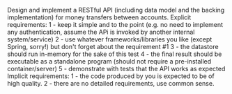 Design and implement a RESTful API (including data model and the backing implementation) for money
transfers between accounts.
Explicit requirements:
1 - keep it simple and to the point (e.g. no need to implement any authentication, assume the APi is
invoked by another internal system/service)
2 - use whatever frameworks/libraries you like (except Spring, sorry!) but don't forget about the
requirement #1
3 - the datastore should run in-memory for the sake of this test
4 - the final result should be executable as a standalone program (should not require a pre-installed
container/server)
5 - demonstrate with tests that the API works as expected
Implicit requirements:
1 - the code produced by you is expected to be of high quality.
2 - there are no detailed requirements, use common sense.
